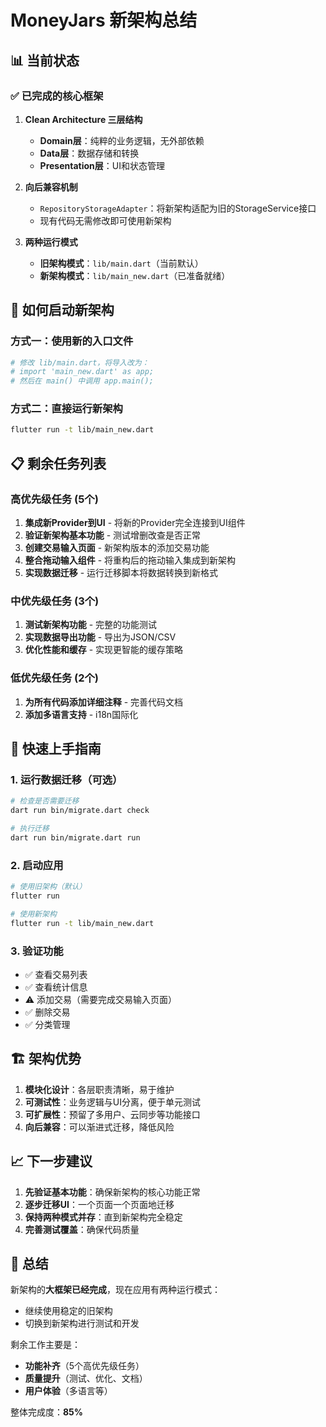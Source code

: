 # MoneyJars 新架构总结

## 📊 当前状态

### ✅ 已完成的核心框架

1. **Clean Architecture 三层结构**
   - **Domain层**：纯粹的业务逻辑，无外部依赖
   - **Data层**：数据存储和转换
   - **Presentation层**：UI和状态管理

2. **向后兼容机制**
   - `RepositoryStorageAdapter`：将新架构适配为旧的StorageService接口
   - 现有代码无需修改即可使用新架构

3. **两种运行模式**
   - **旧架构模式**：`lib/main.dart`（当前默认）
   - **新架构模式**：`lib/main_new.dart`（已准备就绪）

## 🚀 如何启动新架构

### 方式一：使用新的入口文件
```bash
# 修改 lib/main.dart，将导入改为：
# import 'main_new.dart' as app;
# 然后在 main() 中调用 app.main();
```

### 方式二：直接运行新架构
```bash
flutter run -t lib/main_new.dart
```

## 📋 剩余任务列表

### 高优先级任务 (5个)
1. **集成新Provider到UI** - 将新的Provider完全连接到UI组件
2. **验证新架构基本功能** - 测试增删改查是否正常
3. **创建交易输入页面** - 新架构版本的添加交易功能
4. **整合拖动输入组件** - 将重构后的拖动输入集成到新架构
5. **实现数据迁移** - 运行迁移脚本将数据转换到新格式

### 中优先级任务 (3个)
1. **测试新架构功能** - 完整的功能测试
2. **实现数据导出功能** - 导出为JSON/CSV
3. **优化性能和缓存** - 实现更智能的缓存策略

### 低优先级任务 (2个)
1. **为所有代码添加详细注释** - 完善代码文档
2. **添加多语言支持** - i18n国际化

## 🔧 快速上手指南

### 1. 运行数据迁移（可选）
```bash
# 检查是否需要迁移
dart run bin/migrate.dart check

# 执行迁移
dart run bin/migrate.dart run
```

### 2. 启动应用
```bash
# 使用旧架构（默认）
flutter run

# 使用新架构
flutter run -t lib/main_new.dart
```

### 3. 验证功能
- ✅ 查看交易列表
- ✅ 查看统计信息
- ⚠️ 添加交易（需要完成交易输入页面）
- ✅ 删除交易
- ✅ 分类管理

## 🏗️ 架构优势

1. **模块化设计**：各层职责清晰，易于维护
2. **可测试性**：业务逻辑与UI分离，便于单元测试
3. **可扩展性**：预留了多用户、云同步等功能接口
4. **向后兼容**：可以渐进式迁移，降低风险

## 📈 下一步建议

1. **先验证基本功能**：确保新架构的核心功能正常
2. **逐步迁移UI**：一个页面一个页面地迁移
3. **保持两种模式并存**：直到新架构完全稳定
4. **完善测试覆盖**：确保代码质量

## 🎯 总结

新架构的**大框架已经完成**，现在应用有两种运行模式：
- 继续使用稳定的旧架构
- 切换到新架构进行测试和开发

剩余工作主要是：
- **功能补齐**（5个高优先级任务）
- **质量提升**（测试、优化、文档）
- **用户体验**（多语言等）

整体完成度：**85%**